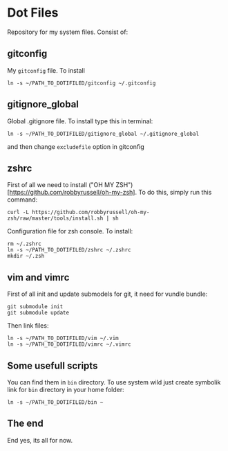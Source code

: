 Dot Files
=========

Repository for my system files. Consist of:

## gitconfig
My `gitconfig` file. To install

    ln -s ~/PATH_TO_DOTIFILED/gitconfig ~/.gitconfig

## gitignore_global
Global .gitignore file. To install type this in terminal:

    ln -s ~/PATH_TO_DOTIFILED/gitignore_global ~/.gitignore_global

and then change `excludefile` option in gitconfig

## zshrc
First of all we need to install ("OH MY
ZSH")[https://github.com/robbyrussell/oh-my-zsh]. To do this, simply run this
command:

    curl -L https://github.com/robbyrussell/oh-my-zsh/raw/master/tools/install.sh | sh

Configuration file for zsh console. To install:

    rm ~/.zshrc
    ln -s ~/PATH_TO_DOTIFILED/zshrc ~/.zshrc
    mkdir ~/.zsh

## vim and vimrc
First of all init and update submodels for git, it need for vundle bundle:

    git submodule init
    git submodule update

Then link files:

    ln -s ~/PATH_TO_DOTIFILED/vim ~/.vim
    ln -s ~/PATH_TO_DOTIFILED/vimrc ~/.vimrc

## Some usefull scripts
You can find them in `bin` directory. To use system wild just create symbolik
link for `bin` directory in your home folder:

    ln -s ~/PATH_TO_DOTIFILED/bin ~

## The end
End yes, its all for now.

